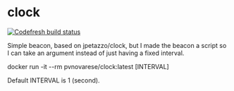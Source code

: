 # clock

[![Codefresh build status]( https://g.codefresh.io/api/badges/pipeline/novarese/default%2Fclock%20main%20test?type=cf-1&key=eyJhbGciOiJIUzI1NiJ9.NjBiNmI3NmU2OTg1ODM3ZmU2ODZiNmE5.WZIffzq3OQPvPXy6pn1TbA4z9fMsdlS1U_cliZXbxKg)]( https://g.codefresh.io/pipelines/edit/new/builds?id=622784c9fb8ec72efc8fdbbb&pipeline=clock%20main%20test&projects=default&projectId=60b6b7aa4417e4bd7d843d0f)

Simple beacon, based on jpetazzo/clock, but I made the beacon a script so I can take an argument instead of just having a fixed interval.  

docker run -it --rm pvnovarese/clock:latest [INTERVAL] 

Default INTERVAL is 1 (second).
